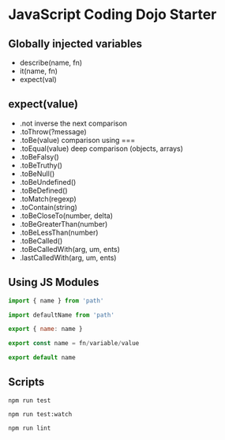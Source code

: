 # JavaScript Coding Dojo Starter

## Globally injected variables
* describe(name, fn)
* it(name, fn)
* expect(val)

## expect(value)
* .not inverse the next comparison
* .toThrow(?message)
* .toBe(value) comparison using ===
* .toEqual(value) deep comparison (objects, arrays)
* .toBeFalsy()
* .toBeTruthy()
* .toBeNull()
* .toBeUndefined()
* .toBeDefined()
* .toMatch(regexp)
* .toContain(string)
* .toBeCloseTo(number, delta)
* .toBeGreaterThan(number)
* .toBeLessThan(number)
* .toBeCalled()
* .toBeCalledWith(arg, um, ents)
* .lastCalledWith(arg, um, ents)

## Using JS Modules

```javascript
import { name } from 'path'
```

```javascript
import defaultName from 'path'
```

```javascript
export { name: name }
```

```javascript
export const name = fn/variable/value
```

```javascript
export default name
```


## Scripts

```shell
npm run test
```

```shell
npm run test:watch
```

```shell
npm run lint
```
